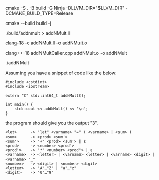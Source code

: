 cmake -S . -B build -G Ninja -DLLVM_DIR="$LLVM_DIR" -DCMAKE_BUILD_TYPE=Release

cmake --build build -j

./build/addnmult > addNMult.ll

clang-18 -c addNMult.ll -o addNMult.o

clang++-18 addNMultCaller.cpp addNMult.o -o addNMult

./addNMult

Assuming you have a snippet of code like the below:
```
#include <cstdint>
#include <iostream>

extern "C" std::int64_t addNMult();

int main() {
    std::cout << addNMult() << '\n';
}
```
the program should give you the output "3".

```
<let>      -> "let" <varname> "=" ( <varname> | <sum> )
<sum>      -> <prod> <sum'>
<sum'>     -> "+" <prod> <sum'> | ε
<prod>     -> <number> <prod'>
<prod'>    -> "*" <number> <prod'> | ε
<varname>  -> <letter> | <varname> <letter> | <varname> <digit> | <varname> "_"
<number>   -> <digit> | <number> <digit>
<letter>   -> "A"…"Z" | "a"…"z"
<digit>    -> "0"…"9"
```
